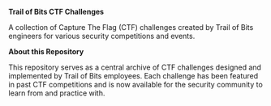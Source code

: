 **Trail of Bits CTF Challenges**

A collection of Capture The Flag (CTF) challenges created by Trail of Bits engineers for various security competitions and events.

**About this Repository**

This repository serves as a central archive of CTF challenges designed and implemented by Trail of Bits employees. Each challenge has been featured in past CTF competitions and is now available for the security community to learn from and practice with.
